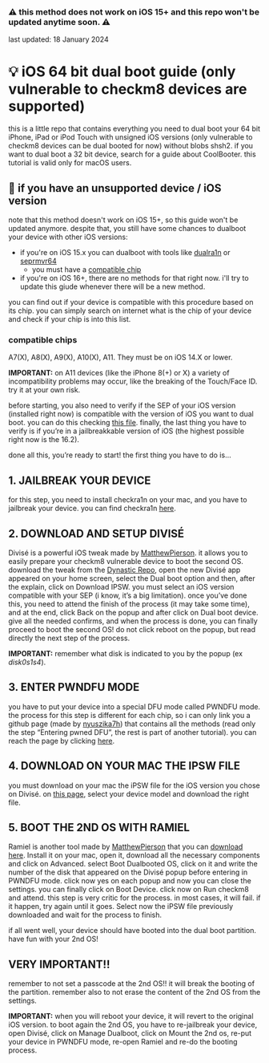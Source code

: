 ### ⚠️ this method does not work on iOS 15+ and this repo won't be updated anytime soon. ⚠️
last updated: 18 January 2024

# 💡 iOS 64 bit dual boot guide (only vulnerable to checkm8 devices are supported)
this is a little repo that contains everything you need to dual boot your 64 bit iPhone, iPad or iPod Touch with unsigned iOS versions (only vulnerable to checkm8 devices can be dual booted for now) without blobs shsh2. if you want to dual boot a 32 bit device, search for a guide about CoolBooter. this tutorial is valid only for macOS users.

## 📮 if you have an unsupported device / iOS version
note that this method doesn't work on iOS 15+, so this guide won't be updated anymore. despite that, you still have some chances to dualboot your device with other iOS versions:
- if you're on iOS 15.x you can dualboot with tools like [dualra1n](https://github.com/edwin170/dualra1n) or [seprmvr64](https://github.com/mineek/seprmvr64)
  - you must have a [compatible chip](#compatible-chips)
- if you're on iOS 16+, there are no methods for that right now. i'll try to update this giude whenever there will be a new method.

you can find out if your device is compatible with this procedure based on its chip. you can simply search on internet what is the chip of your device and check if your chip is into this list.

### compatible chips
A7(X), A8(X), A9(X), A10(X), A11. They must be on iOS 14.X or lower.

**IMPORTANT:** on A11 devices (like the iPhone 8(+) or X) a variety of incompatibility problems may occur, like the breaking of the Touch/Face ID. try it at your own risk.

before starting, you also need to verify if the SEP of your iOS version (installed right now) is compatible with the version of iOS you want to dual boot. you can do this checking [this file](https://docs.google.com/spreadsheets/d/1Mb1UNm6g3yvdQD67M413GYSaJ4uoNhLgpkc7YKi3LBs/). finally, the last thing you have to verify is if you’re in a jailbreakkable version of iOS (the highest possible right now is the 16.2).

done all this, you’re ready to start! the first thing you have to do is…

## 1. JAILBREAK YOUR DEVICE
for this step, you need to install checkra1n on your mac, and you have to jailbreak your device. you can find checkra1n [here](https://checkra.in/).

## 2. DOWNLOAD AND SETUP DIVISÉ
Divisé is a powerful iOS tweak made by [MatthewPierson](https://github.com/MatthewPierson). it allows you to easily prepare your checkm8 vulnerable device to boot the second OS. download the tweak from the [Dynastic Repo](https://repo.dynastic.co/), open the new Divisé app appeared on your home screen, select the Dual boot option and then, after the explain, click on Download IPSW. you must select an iOS version compatible with your SEP (i know, it’s a big limitation). once you’ve done this, you need to attend the finish of the process (it may take some time), and at the end, click Back on the popup and after click on Dual boot device. give all the needed confirms, and when the process is done, you can finally proceed to boot the second OS! do not click reboot on the popup, but read directly the next step of the process.

**IMPORTANT:** remember what disk is indicated to you by the popup (ex *disk0s1s4*).

## 3. ENTER PWNDFU MODE
you have to put your device into a special DFU mode called PWNDFU mode. the process for this step is different for each chip, so i can only link you a github page (made by [nyuszika7h](https://github.com/nyuszika7h)) that contains all the methods (read only the step “Entering pwned DFU”, the rest is part of another tutorial). you can reach the page by clicking [here](https://gist.github.com/nyuszika7h/aac55c97f7925cddcf5ec3167f85dfe8).

## 4. DOWNLOAD ON YOUR MAC THE IPSW FILE
you must download on your mac the iPSW file for the iOS version you chose on Divisé. on [this page](https://ipsw.me/), select your device model and download the right file.

## 5. BOOT THE 2ND OS WITH RAMIEL
Ramiel is another tool made by [MatthewPierson](https://github.com/MatthewPierson) that you can [download here](https://ramiel.app/). Install it on your mac, open it, download all the necessary components and click on Advanced. select Boot Dualbooted OS, click on it and write the number of the disk that appeared on the Divisé popup before entering in PWNDFU mode. click now yes on each popup and now you can close the settings. you can finally click on Boot Device. click now on Run checkm8 and attend. this step is very critic for the process. in most cases, it will fail. if it happen, try again until it goes. Select now the iPSW file previously downloaded and wait for the process to finish.

if all went well, your device should have booted into the dual boot partition. have fun with your 2nd OS!

## VERY IMPORTANT!!
remember to not set a passcode at the 2nd OS!! it will break the booting of the partition. remember also to not erase the content of the 2nd OS from the settings.

**IMPORTANT:** when you will reboot your device, it will revert to the original iOS version. to boot again the 2nd OS, you have to re-jailbreak your device, open Divisé, click on Manage Dualboot, click on Mount the 2nd os, re-put your device in PWNDFU mode, re-open Ramiel and re-do the booting process.
